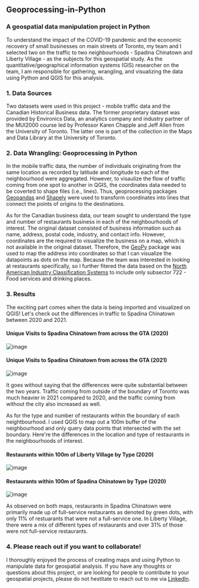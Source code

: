 ## Geoprocessing-in-Python
### A geospatial data manipulation project in Python

To understand the impact of the COVID-19 pandemic and the economic recovery of small businesses on main streets of Toronto, my team and I selected two on the traffic to two neighbourhoods - Spadina Chinatown and Liberty Village - as the subjects for this geospatial study. As the quantitative/geographical information systems (GIS) researcher on the team, I am responsible for gathering, wrangling, and visualizing the data using Python and QGIS for this analysis.

### 1. Data Sources
Two datasets were used in this project - mobile traffic data and the Canadian Historical Business data. The former proprietary dataset was provided by Environics Data, an analytics company and industry partner of the MUI2000 course led by Professor Karen Chapple and Jeff Allen from the University of Toronto. The latter one is part of the collection in the Maps and Data Library at the University of Toronto.

### 2. Data Wrangling: Geoprocessing in Python
In the mobile traffic data, the number of individuals originating from the same location as recorded by latitude and longitude to each of the neighbourhood were aggregated. However, to visaulize the flow of traffic coming from one spot to another in QGIS, the coordinates data needed to be coverted to shape files (i.e., lines). Thus, geoprocessing packages [Geopandas](https://geopandas.org/en/stable/) and [Shapely](https://shapely.readthedocs.io/en/stable/manual.html) were used to transform coordinates into lines that connect the points of origins to the destinations.

As for the Canadian business data, our team sought to understand the type and number of restaurants business in each of the neighbourhoods of interest. The original dataset consisted of business information such as name, address, postal code, industry, and contact info. However, coordinates are the required to visualize the business on a map, which is not available in the original dataset.  Therefore, the [GeoPy](https://geopy.readthedocs.io/en/stable/) package was used to map the address into coordinates so that I can visualize the datapoints as dots on the map. Because the team was interested in looking at restaurants specifically, so I further fitered the data based on the [North American Industry Classification Systems](https://www23.statcan.gc.ca/imdb/p3VD.pl?Function=getVD&TVD=1181553&CVD=1181554&CPV=72&CST=01012017&CLV=1&MLV=5) to include only subsector 722 - Food services and drinking places.

### 3. Results
The exciting part comes when the data is being imported and visualized on QGIS! Let's check out the differences in traffic to Spadina Chinatown between 2020 and 2021. 

#### Unique Visits to Spadina Chinatown from across the GTA (2020)

![image](https://github.com/teresalau/Geoprocessing-in-Python/assets/113483358/25714a6f-bde1-460e-a8af-95623a23288b)

#### Unique Visits to Spadina Chinatown from across the GTA (2021)
![image](https://github.com/teresalau/Geoprocessing-in-Python/assets/113483358/ef620c48-4b4b-4cf9-bd51-a8990fdc50b1)

It goes without saying that the differences were quite substantial between the two years. Traffic coming from outside of the boundary of Toronto was much heavier in 2021 compared to 2020, and the traffic coming from without the city also increased as well. 

As for the type and number of restaurants within the boundary of each neightbourhood. I used QGIS to map out a 100m buffer of the neighbourhood and only query data points that intersected with the set boundary. Here're the differences in the location and type of restaurants in the neighbourhoods of interest.

#### Restaurants within 100m of Liberty Village by Type (2020)
![image](https://github.com/teresalau/Geoprocessing-in-Python/assets/113483358/0799a011-d605-47b8-8466-744bdd15a7cd)

#### Restaurants within 100m of Spadina Chinatown by Type (2020)
![image](https://github.com/teresalau/Geoprocessing-in-Python/assets/113483358/d7738f75-091d-4276-ac47-8f9b68f42ade)

As observed on both maps, restaurants in Spadina Chinatown were primarily made up of full-service restaurants as denoted by green dots, with only 11% of restuarants that were not a full-service one. In Liberty Village, there were a mix of different types of restaurants and over 31% of those were not full-service restaurants. 

### 4. Please reach out if you want to collaborate! 
I thoroughly enjoyed the process of creating maps and using Python to manipulate data for geospatial analysis. If you have any thoughts or questions about this project, or are looking for people to contribute to your geospatial projects, please do not hestitate to reach out to me via [LinkedIn](https://www.linkedin.com/in/teresacmlau/).
